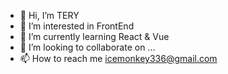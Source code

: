 - 👋 Hi, I’m TERY
- 👀 I’m interested in FrontEnd
- 🌱 I’m currently learning React & Vue
- 💞️ I’m looking to collaborate on ...
- 📫 How to reach me icemonkey336@gmail.com

<!---
TERY22/TERY22 is a ✨ special ✨ repository because its `README.md` (this file) appears on your GitHub profile.
You can click the Preview link to take a look at your changes.
--->
